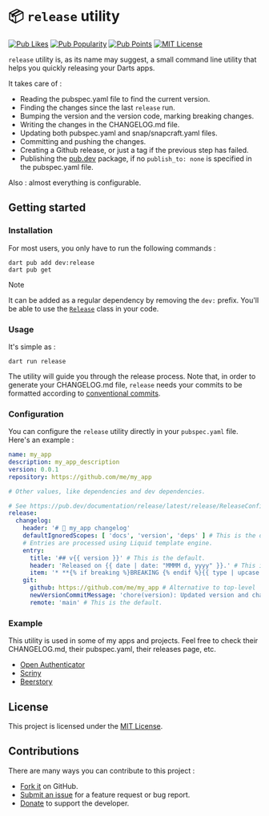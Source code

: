# 📦 `release` utility

[![Pub Likes](https://img.shields.io/pub/likes/release?style=flat-square)](https://pub.dev/packages/release/score)
[![Pub Popularity](https://img.shields.io/pub/popularity/release?style=flat-square)](https://pub.dev/packages/release/score)
[![Pub Points](https://img.shields.io/pub/points/release?style=flat-square)](https://pub.dev/packages/release/score)
[![MIT License](https://img.shields.io/badge/License-MIT-yellow.svg?style=flat-square)](#License)

`release` utility is, as its name may suggest, a small command line utility that helps you quickly
releasing your Darts apps.

It takes care of :

* Reading the pubspec.yaml file to find the current version.
* Finding the changes since the last `release` run.
* Bumping the version and the version code, marking breaking changes.
* Writing the changes in the CHANGELOG.md file.
* Updating both pubspec.yaml and snap/snapcraft.yaml files.
* Committing and pushing the changes.
* Creating a Github release, or just a tag if the previous step has failed.
* Publishing the [pub.dev](https://pub.dev) package, if no `publish_to: none` is specified in the
  pubspec.yaml file.

Also : almost everything is configurable.

## Getting started

### Installation

For most users, you only have to run the following commands :

```shell
dart pub add dev:release
dart pub get
```

> [!NOTE]
> It can be added as a regular dependency by removing the `dev:` prefix. You'll be able to use
> the [`Release`](https://github.com/Skyost/DartRelease/blob/main/lib/src/release.dart) class in
> your code.

### Usage

It's simple as :

```shell
dart run release
```

The utility will guide you through the release process. Note that, in order to generate your
CHANGELOG.md file,
`release` needs your commits to be formatted according
to [conventional commits](https://conventionalcommits.org).

### Configuration

You can configure the `release` utility directly in your `pubspec.yaml` file.
Here's an example :

```yaml
name: my_app
description: my_app_description
version: 0.0.1
repository: https://github.com/me/my_app

# Other values, like dependencies and dev dependencies.

# See https://pub.dev/documentation/release/latest/release/ReleaseConfig-class.html for more details.
release:
  changelog:
    header: '# 📰 my_app changelog'
    defaultIgnoredScopes: [ 'docs', 'version', 'deps' ] # This is the default.
    # Entries are processed using Liquid template engine.
    entry:
      title: '## v{{ version }}' # This is the default.
      header: 'Released on {{ date | date: "MMMM d, yyyy" }}.' # This is the default.
      item: '* **{% if breaking %}BREAKING {% endif %}{{ type | upcase }}**: {{ description }} ({% if repo %}[#{{ hash }}](https://github.com/{{ repo }}/commit/{{ hash }}){% else %}#{{ hash }}{% endif %})' # This is the default.
    git:
      github: https://github.com/me/my_app # Alternative to top-level `repository`.
      newVersionCommitMessage: 'chore(version): Updated version and changelog.' # This is the default.
      remote: 'main' # This is the default.
```

### Example

This utility is used in some of my apps and projects. Feel free to check their CHANGELOG.md,
their pubspec.yaml, their releases page, etc.

* [Open Authenticator](https://github.com/Skyost/OpenAuthenticator)
* [Scriny](https://github.com/Skyost/Scriny)
* [Beerstory](https://github.com/Skyost/Beerstory)

## License

This project is licensed under
the [MIT License](https://github.com/Skyost/DartRelease/blob/main/LICENSE).

## Contributions

There are many ways you can contribute to this project :

* [Fork it](https://github.com/Skyost/DartRelease/fork) on GitHub.
* [Submit an issue](https://github.com/Skyost/DartRelease/issues/new/choose) for a feature request
  or bug report.
* [Donate](https://paypal.me/Skyost) to support the developer.
